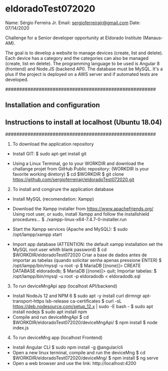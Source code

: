 # eldoradoTest072020
Name: Sérgio Ferreira Jr.
Email: sergioferreirajr@gmail.com
Date: 07/14/2020

Challenge for a Senior developer opportunity at Eldorado Institute (Manaus-AM).

The goal is to develop a website to manage devices (create, list and delete). Each device has a category and the categories can also be managed (create, list en delete).
The programming language to be used is Angular 8 (frontend) and Node.JS (backend API). The database must be MySQL.
It's a plus if the project is deployed on a AWS server and if automated tests are developed.

######################################################
## Installation and configuration 
## Instructions to install at localhost (Ubuntu 18.04)
######################################################

1) To download the application repository
- Install GIT:
$ sudo apt-get install git

- Using a Linux Terminal, go to your WORKDIR and download the challange projet from GitHub Public repository:
(WORKDIR is your favorite working diretory)
$ cd $WORKDIR
$ git clone https://github.com/sergioferreirajr/eldoradoTest072020.git


2) To install and congirure the application database
- Install MySQL (recomendation: Xampp)
- Download the Xampp installer from https://www.apachefriends.org/
Using root user, or sudo, install Xampp and follow the installshield procedures...
$ ./xampp-linux-x64-7.4.7-0-installer.run

- Start the Xampp services (Apache and MySQL):
$ sudo /opt/lampp/xampp start

- Import app database 
(ATTENTION: the default xampp installation set the MySQL root user whith blank password)
$ cd $WORKDIR/eldoradoTest072020
Criar a base de dados antes de importar as tabelas (quando solicitar senha apenas pressione ENTER)
$ /opt/lampp/bin/mysql -u root -p
$ MariaDB [(none)]> CREATE DATABASE eldoradodb;
$ MariaDB [(none)]> quit;
Importar tabelas:
$ /opt/lampp/bin/mysql -u root -p eldoradodb < eldoradodb.sql


3) To run deviceMngApi app (localhost API/backend)
- Install NodeJs 12 and NPM 6
$ sudo apt -y install curl dirmngr apt-transport-https lsb-release ca-certificates
$ curl -sL https://deb.nodesource.com/setup_12.x | sudo -E bash -
$ sudo apt install nodejs
$ sudo apt install npm
- Compile and run deviceMngApi
$ cd $WORKDIR/eldoradoTest072020/deviceMngApi/
$ npm install
$ node index.js

4) To run deviceMng app (localhost Frontend)
- Install Angular CLI
$ sudo npm install -g @angular/cli
- Open a new linux terminal, compile and run the deviceMng
$ cd $WORKDIR/eldoradoTest072020/deviceMng/
$ npm install
$ ng serve
- Open a web browser and use the link:
http://localhost:4200
